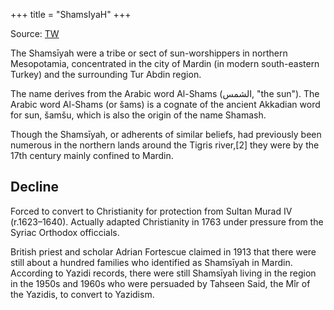 +++
title = "ShamsIyaH"
+++

Source: [TW](https://en.wikipedia.org/wiki/Shams%C4%AByah)

The Shamsīyah were a tribe or sect of sun-worshippers in northern Mesopotamia, concentrated in the city of Mardin (in modern south-eastern Turkey) and the surrounding Tur Abdin region.

The name derives from the Arabic word Al-Shams (الشمس, "the sun").  The Arabic word Al-Shams (or šams) is a cognate of the ancient Akkadian word for sun, šamšu, which is also the origin of the name Shamash.

Though the Shamsīyah, or adherents of similar beliefs, had previously been numerous in the northern lands around the Tigris river,[2] they were by the 17th century mainly confined to Mardin.

## Decline
Forced to convert to Christianity for protection from Sultan Murad IV (r.1623–1640). Actually adapted Christianity in 1763 under pressure from the Syriac Orthodox officcials.

British priest and scholar Adrian Fortescue claimed in 1913 that there were still about a hundred families who identified as Shamsīyah in Mardin. According to Yazidi records, there were still Shamsīyah living in the region in the 1950s and 1960s who were persuaded by Tahseen Said, the Mîr of the Yazidis, to convert to Yazidism.